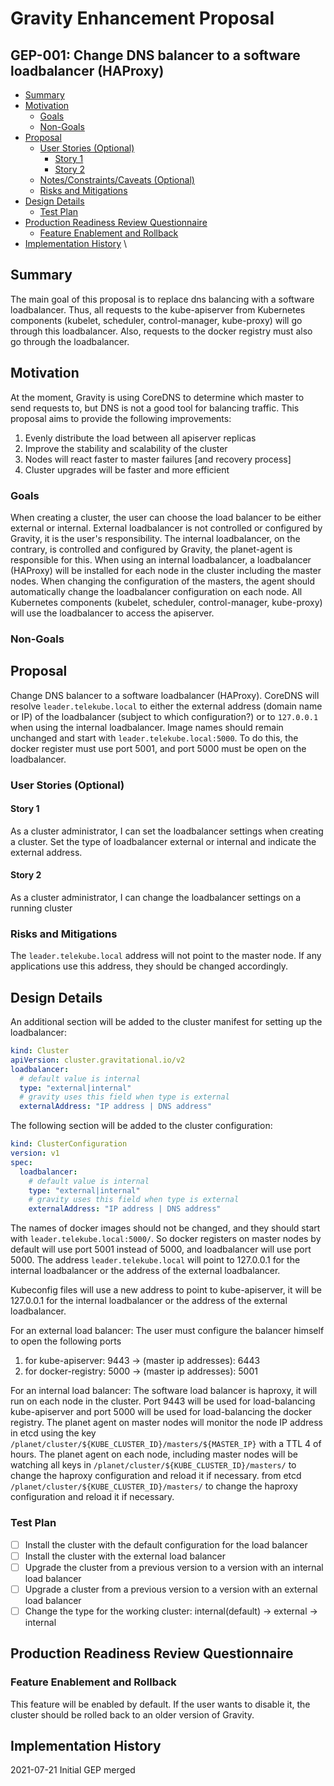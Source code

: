 # Gravity Enhancement Proposal

## GEP-001: Change DNS balancer to a software loadbalancer (HAProxy)

<!-- toc -->
- [Summary](#summary)
- [Motivation](#motivation)
    - [Goals](#goals)
    - [Non-Goals](#non-goals)
- [Proposal](#proposal)
    - [User Stories (Optional)](#user-stories-optional)
        - [Story 1](#story-1)
        - [Story 2](#story-2)
    - [Notes/Constraints/Caveats (Optional)](#notesconstraintscaveats-optional)
    - [Risks and Mitigations](#risks-and-mitigations)
- [Design Details](#design-details)
    - [Test Plan](#test-plan)
- [Production Readiness Review Questionnaire](#production-readiness-review-questionnaire)
    - [Feature Enablement and Rollback](#feature-enablement-and-rollback)
- [Implementation History](#implementation-history)
\
<!-- /toc -->

## Summary
The main goal of this proposal is to replace dns balancing with a software loadbalancer.
Thus, all requests to the kube-apiserver from Kubernetes components (kubelet, scheduler, control-manager, kube-proxy)
will go through this loadbalancer. Also, requests to the docker registry must also go through the loadbalancer.

## Motivation
At the moment, Gravity is using CoreDNS to determine which master to send requests to,
but DNS is not a good tool for balancing traffic.
This proposal aims to provide the following improvements:
  1. Evenly distribute the load between all apiserver replicas
  1. Improve the stability and scalability of the cluster
  1. Nodes will react faster to master failures [and recovery process]
  1. Cluster upgrades will be faster and more efficient

### Goals
When creating a cluster, the user can choose the load balancer to be either external or internal.
External loadbalancer is not controlled or configured by Gravity, it is the user's responsibility.
The internal loadbalancer, on the contrary, is controlled and configured by Gravity, the planet-agent is responsible for this.
When using an internal loadbalancer, a loadbalancer (HAProxy) will be installed for each node in the cluster including the master nodes.
When changing the configuration of the masters, the agent should automatically change the loadbalancer configuration on each node.
All Kubernetes components (kubelet, scheduler, control-manager, kube-proxy) will use the loadbalancer to access the apiserver.

### Non-Goals

## Proposal
Change DNS balancer to a software loadbalancer (HAProxy).
CoreDNS will resolve `leader.telekube.local` to either the external address (domain name or IP) of the loadbalancer (subject to which configuration?) or to `127.0.0.1` when using the internal loadbalancer.
Image names should remain unchanged and start with `leader.telekube.local:5000`.
To do this, the docker register must use port 5001, and port 5000 must be open on the loadbalancer.

### User Stories (Optional)
#### Story 1
As a cluster administrator, I can set the loadbalancer settings when creating a cluster. Set the type of loadbalancer external or internal and indicate the external address.
#### Story 2
As a cluster administrator, I can change the loadbalancer settings on a running cluster

### Risks and Mitigations
The `leader.telekube.local` address will not point to the master node.
If any applications use this address, they should be changed accordingly.

## Design Details
An additional section will be added to the cluster manifest for setting up the loadbalancer:
```yaml
kind: Cluster
apiVersion: cluster.gravitational.io/v2
loadbalancer:
  # default value is internal
  type: "external|internal"
  # gravity uses this field when type is external
  externalAddress: "IP address | DNS address"
```
The following section will be added to the cluster configuration:
```yaml
kind: ClusterConfiguration
version: v1
spec:
  loadbalancer:
    # default value is internal
    type: "external|internal"
    # gravity uses this field when type is external
    externalAddress: "IP address | DNS address"
```
The names of docker images should not be changed, and they should start with `leader.telekube.local:5000/`. 
So docker registers on master nodes by default will use port 5001 instead of 5000, 
and loadbalancer will use port 5000. The address `leader.telekube.local` will point to 127.0.0.1 
for the internal loadbalancer or the address of the external loadbalancer.

Kubeconfig files will use a new address to point to kube-apiserver, it will be 127.0.0.1 for the internal loadbalancer or the address of the external loadbalancer.

For an external load balancer:
The user must configure the balancer himself to open the following ports
  1. for kube-apiserver: 9443 -> (master ip addresses): 6443
  1. for docker-registry: 5000 -> (master ip addresses): 5001

For an internal load balancer:
The software load balancer is haproxy, it will run on each node in the cluster.
Port 9443 will be used for load-balancing kube-apiserver and port 5000 will be used for load-balancing the docker registry.
The planet agent on master nodes will monitor the node IP address in etcd using the key `/planet/cluster/${KUBE_CLUSTER_ID}/masters/${MASTER_IP}` with a TTL 4 of hours.
The planet agent on each node, including master nodes will be watching all keys in `/planet/cluster/${KUBE_CLUSTER_ID}/masters/` to change the haproxy configuration and reload it if necessary.
from etcd `/planet/cluster/${KUBE_CLUSTER_ID}/masters/` to change the haproxy configuration and reload it if necessary.

### Test Plan
- [ ] Install the cluster with the default configuration for the load balancer
- [ ] Install the cluster with the external load balancer
- [ ] Upgrade the cluster from a previous version to a version with an internal load balancer
- [ ] Upgrade a cluster from a previous version to a version with an external load balancer
- [ ] Change the type for the working cluster: internal(default) -> external -> internal

## Production Readiness Review Questionnaire
### Feature Enablement and Rollback
This feature will be enabled by default.
If the user wants to disable it, the cluster should be rolled back to an older version of Gravity.

## Implementation History
2021-07-21 Initial GEP merged
